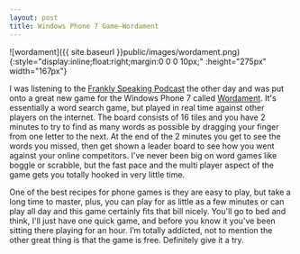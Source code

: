 ```yaml
---
layout: post
title: Windows Phone 7 Game–Wordament
---
```

![wordament]({{ site.baseurl }}public/images/wordament.png){:style="display:inline;float:right;margin:0 0 0 10px;" :height="275px" width="167px"}

I was listening to the <a href="http://noisetosignal.com.au/franklyspeaking/" target="_blank">Frankly Speaking Podcast</a> the other day and was put onto a great new game for the Windows Phone 7 called <a href="http://social.zune.net/redirect?type=phoneApp&amp;id=c62201b4-e059-e011-854c-00237de2db9e" target="_blank">Wordament</a>. It's essentially a word search game, but played in real time against other players on the internet. The board consists of 16 tiles and you have 2 minutes to try to find as many words as possible by dragging your finger from one letter to the next. At the end of the 2 minutes you get to see the words you missed, then get shown a leader board to see how you went against your online competitors. I've never been big on word games like boggle or scrabble, but the fast pace and the multi player aspect of the game gets you totally hooked in very little time.

One of the best recipes for phone games is they are easy to play, but take a long time to master, plus, you can play for as little as a few minutes or can play all day and this game certainly fits that bill nicely. You'll go to bed and think, I'll just have one quick game, and before you know it you've been sitting there playing for an hour. I’m totally addicted, not to mention the other great thing is that the game is free. Definitely give it a try.
